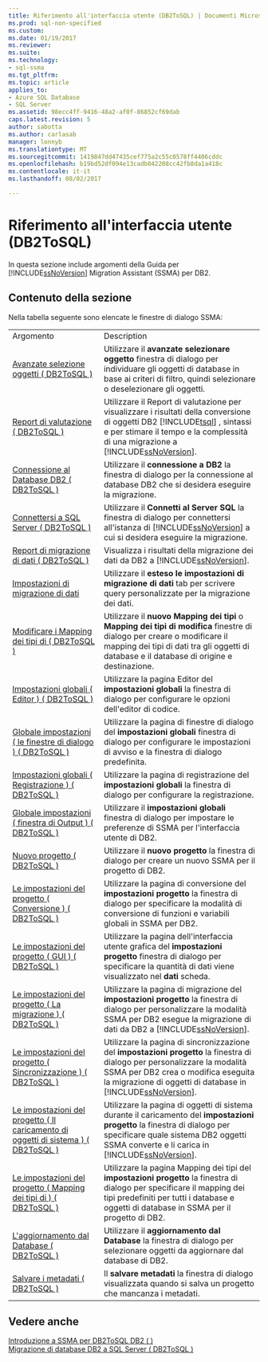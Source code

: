 ```yaml
---
title: Riferimento all'interfaccia utente (DB2ToSQL) | Documenti Microsoft
ms.prod: sql-non-specified
ms.custom: 
ms.date: 01/19/2017
ms.reviewer: 
ms.suite: 
ms.technology:
- sql-ssma
ms.tgt_pltfrm: 
ms.topic: article
applies_to:
- Azure SQL Database
- SQL Server
ms.assetid: 98ecc4ff-9416-48a2-af0f-86852cf69dab
caps.latest.revision: 5
author: sabotta
ms.author: carlasab
manager: lonnyb
ms.translationtype: MT
ms.sourcegitcommit: 1419847dd47435cef775a2c55c0578ff4406cddc
ms.openlocfilehash: b19bd52df094e13cadb042208cc42fb8da1a418c
ms.contentlocale: it-it
ms.lasthandoff: 08/02/2017

---
```

# <a name="user-interface-reference-db2tosql"></a>Riferimento all'interfaccia utente (DB2ToSQL)
In questa sezione include argomenti della Guida per [!INCLUDE[ssNoVersion](../../includes/ssnoversion_md.md)] Migration Assistant (SSMA) per DB2.  
  
## <a name="in-this-section"></a>Contenuto della sezione  
Nella tabella seguente sono elencate le finestre di dialogo SSMA:  
  
|||  
|-|-|  
|Argomento|Description|  
|[Avanzate selezione oggetti &#40; DB2ToSQL &#41;](../../ssma/db2/advanced-object-selection-db2tosql.md)|Utilizzare il **avanzate selezionare oggetto** finestra di dialogo per individuare gli oggetti di database in base ai criteri di filtro, quindi selezionare o deselezionare gli oggetti.|  
|[Report di valutazione &#40; DB2ToSQL &#41;](../../ssma/db2/assessment-report-db2tosql.md)|Utilizzare il Report di valutazione per visualizzare i risultati della conversione di oggetti DB2 [!INCLUDE[tsql](../../includes/tsql_md.md)] , sintassi e per stimare il tempo e la complessità di una migrazione a [!INCLUDE[ssNoVersion](../../includes/ssnoversion_md.md)].|  
|[Connessione al Database DB2 &#40; DB2ToSQL &#41;](../../ssma/db2/connecting-to-db2-database-db2tosql.md)|Utilizzare il **connessione a DB2** la finestra di dialogo per la connessione al database DB2 che si desidera eseguire la migrazione.|  
|[Connettersi a SQL Server &#40; DB2ToSQL &#41;](../../ssma/db2/connect-to-sql-server-db2tosql.md)|Utilizzare il **Connetti al Server SQL** la finestra di dialogo per connettersi all'istanza di [!INCLUDE[ssNoVersion](../../includes/ssnoversion_md.md)] a cui si desidera eseguire la migrazione.|  
|[Report di migrazione di dati &#40; DB2ToSQL &#41;](../../ssma/db2/data-migration-report-db2tosql.md)|Visualizza i risultati della migrazione dei dati da DB2 a [!INCLUDE[ssNoVersion](../../includes/ssnoversion_md.md)].|  
|[Impostazioni di migrazione di dati](http://msdn.microsoft.com/en-us/573e673e-a194-4cb2-9aba-aaac6e1a225c)|Utilizzare il **esteso le impostazioni di migrazione di dati** tab per scrivere query personalizzate per la migrazione dei dati.|  
|[Modificare i Mapping dei tipi di &#40; DB2ToSQL &#41;](../../ssma/db2/edit-type-mapping-db2tosql.md)|Utilizzare il **nuovo Mapping dei tipi** o **Mapping dei tipi di modifica** finestre di dialogo per creare o modificare il mapping dei tipi di dati tra gli oggetti di database e il database di origine e destinazione.|  
|[Impostazioni globali &#40; Editor &#41; &#40; DB2ToSQL &#41;](../../ssma/db2/global-settings-editor-db2tosql.md)|Utilizzare la pagina Editor del **impostazioni globali** la finestra di dialogo per configurare le opzioni dell'editor di codice.|  
|[Globale impostazioni &#40; le finestre di dialogo &#41; &#40; DB2ToSQL &#41;](../../ssma/db2/global-settings-dialogs-db2tosql.md)|Utilizzare la pagina di finestre di dialogo del **impostazioni globali** finestra di dialogo per configurare le impostazioni di avviso e la finestra di dialogo predefinita.|  
|[Impostazioni globali &#40; Registrazione &#41; &#40; DB2ToSQL &#41;](../../ssma/db2/global-settings-logging-db2tosql.md)|Utilizzare la pagina di registrazione del **impostazioni globali** la finestra di dialogo per configurare la registrazione.|  
|[Globale impostazioni &#40; finestra di Output &#41; &#40; DB2ToSQL &#41;](../../ssma/db2/global-settings-output-window-db2tosql.md)|Utilizzare il **impostazioni globali** finestra di dialogo per impostare le preferenze di SSMA per l'interfaccia utente di DB2.|  
|[Nuovo progetto &#40; DB2ToSQL &#41;](../../ssma/db2/new-project-db2tosql.md)|Utilizzare il **nuovo progetto** la finestra di dialogo per creare un nuovo SSMA per il progetto di DB2.|  
|[Le impostazioni del progetto &#40; Conversione &#41; &#40; DB2ToSQL &#41;](../../ssma/db2/project-settings-conversion-db2tosql.md)|Utilizzare la pagina di conversione del **impostazioni progetto** la finestra di dialogo per specificare la modalità di conversione di funzioni e variabili globali in SSMA per DB2.|  
|[Le impostazioni del progetto &#40; GUI &#41; &#40; DB2ToSQL &#41;](../../ssma/db2/project-settings-gui-db2tosql.md)|Utilizzare la pagina dell'interfaccia utente grafica del **impostazioni progetto** finestra di dialogo per specificare la quantità di dati viene visualizzato nel **dati** scheda.|  
|[Le impostazioni del progetto &#40; La migrazione &#41; &#40; DB2ToSQL &#41;](../../ssma/db2/project-settings-migration-db2tosql.md)|Utilizzare la pagina di migrazione del **impostazioni progetto** la finestra di dialogo per personalizzare la modalità SSMA per DB2 esegue la migrazione di dati da DB2 a [!INCLUDE[ssNoVersion](../../includes/ssnoversion_md.md)].|  
|[Le impostazioni del progetto &#40; Sincronizzazione &#41; &#40; DB2ToSQL &#41;](../../ssma/db2/project-settings-synchronization-db2tosql.md)|Utilizzare la pagina di sincronizzazione del **impostazioni progetto** la finestra di dialogo per personalizzare la modalità SSMA per DB2 crea o modifica eseguita la migrazione di oggetti di database in [!INCLUDE[ssNoVersion](../../includes/ssnoversion_md.md)].|  
|[Le impostazioni del progetto &#40; Il caricamento di oggetti di sistema &#41; &#40; DB2ToSQL &#41;](../../ssma/db2/project-settings-loading-system-objects-db2tosql.md)|Utilizzare la pagina di oggetti di sistema durante il caricamento del **impostazioni progetto** la finestra di dialogo per specificare quale sistema DB2 oggetti SSMA converte e li carica in [!INCLUDE[ssNoVersion](../../includes/ssnoversion_md.md)].|  
|[Le impostazioni del progetto &#40; Mapping dei tipi di &#41; &#40; DB2ToSQL &#41;](../../ssma/db2/project-settings-type-mapping-db2tosql.md)|Utilizzare la pagina Mapping dei tipi del **impostazioni progetto** la finestra di dialogo per specificare il mapping dei tipi predefiniti per tutti i database e oggetti di database in SSMA per il progetto di DB2.|  
|[L'aggiornamento dal Database &#40; DB2ToSQL &#41;](../../ssma/db2/refresh-from-database-db2tosql.md)|Utilizzare il **aggiornamento dal Database** la finestra di dialogo per selezionare oggetti da aggiornare dal database di DB2.|  
|[Salvare i metadati &#40; DB2ToSQL &#41;](../../ssma/db2/save-metadata-db2tosql.md)|Il **salvare metadati** la finestra di dialogo visualizzata quando si salva un progetto che mancanza i metadati.|  
  
## <a name="see-also"></a>Vedere anche  
[Introduzione a SSMA per DB2ToSQL DB2 &#40; &#41;](../../ssma/db2/getting-started-with-ssma-for-db2-db2tosql.md)  
[Migrazione di database DB2 a SQL Server &#40; DB2ToSQL &#41;](../../ssma/db2/migrating-db2-databases-to-sql-server-db2tosql.md)  
  

